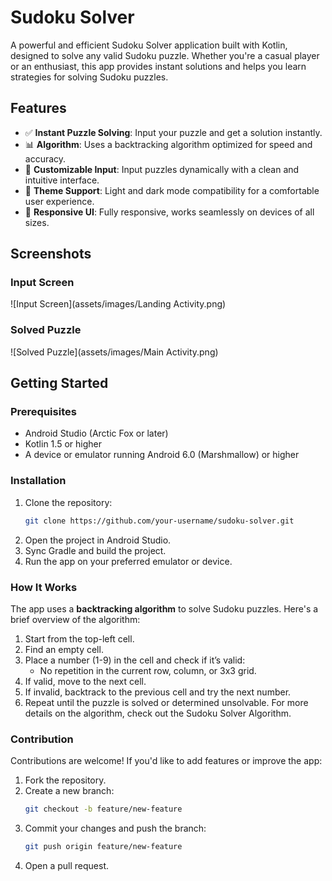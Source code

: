 # Sudoku Solver

A powerful and efficient Sudoku Solver application built with Kotlin, designed to solve any valid Sudoku puzzle. Whether you're a casual player or an enthusiast, this app provides instant solutions and helps you learn strategies for solving Sudoku puzzles.

## Features

- ✅ **Instant Puzzle Solving**: Input your puzzle and get a solution instantly.
- 📊 **Algorithm**: Uses a backtracking algorithm optimized for speed and accuracy.
- 🧩 **Customizable Input**: Input puzzles dynamically with a clean and intuitive interface.
- 🌙 **Theme Support**: Light and dark mode compatibility for a comfortable user experience.
- 📱 **Responsive UI**: Fully responsive, works seamlessly on devices of all sizes.

## Screenshots

### Input Screen
![Input Screen](assets/images/Landing Activity.png)

### Solved Puzzle
![Solved Puzzle](assets/images/Main Activity.png)

## Getting Started

### Prerequisites
- Android Studio (Arctic Fox or later)
- Kotlin 1.5 or higher
- A device or emulator running Android 6.0 (Marshmallow) or higher

### Installation

1. Clone the repository:
   ```bash
   git clone https://github.com/your-username/sudoku-solver.git

2. Open the project in Android Studio.
3. Sync Gradle and build the project.
4. Run the app on your preferred emulator or device.

### How It Works
The app uses a **backtracking algorithm** to solve Sudoku puzzles. Here's a brief overview of the algorithm:

1. Start from the top-left cell.
2. Find an empty cell.
3. Place a number (1-9) in the cell and check if it’s valid:
    - No repetition in the current row, column, or 3x3 grid.
4. If valid, move to the next cell.
5. If invalid, backtrack to the previous cell and try the next number.
6. Repeat until the puzzle is solved or determined unsolvable.
For more details on the algorithm, check out the Sudoku Solver Algorithm.

### Contribution
Contributions are welcome! If you'd like to add features or improve the app:

1. Fork the repository.
2. Create a new branch:
   ```bash
   git checkout -b feature/new-feature
3. Commit your changes and push the branch:
   ```bash
   git push origin feature/new-feature
4. Open a pull request.
